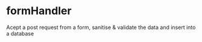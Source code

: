 # formHandler
Acept a post request from a form, sanitise &amp; validate the data and insert into a database
